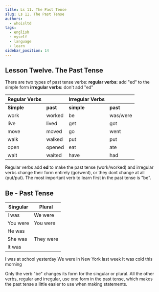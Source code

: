 ```yaml
---
title: Ls 11. The Past Tense
slug: Ls 11. The Past Tense
authors:
  - whoisltd
tags:
  - english
  - myself
  - language
  - learn
sidebar_position: 14
---
```

## Lesson Twelve. The Past Tense

There are two types of past tense verbs:
**regular verbs:** add "ed" to the simple form
**irregular verbs:** don't add "ed"


| Regular Verbs |        | Irregular Verbs |          |
| ------------- | ------ | --------------- | -------- |
| **Simple**        | **past**   | **simple**          | **past**     |
| work          | worked | be              | was/were |
| live          | lived  | get             | got      |
| move          | moved  | go              | went     |
| walk          | walked | put             | put      |
| open          | opened | eat             | ate      |
| wait          | waited | have            | had      |
Regular verbs add **ed** to make the past tense (work/worked) and irregular verbs change their form entirely (go/went), or they dont change at all (put/put). The most important verb to learn first in the past tense is "be".
## Be - Past Tense

| Singular | Plural    |
| -------- | --------- |
| I was    | We were   |
| You were | You were  |
| He was   |           |
| She was  | They were |
| It was   |           |
I was at school yesterday
We were in New York last week
It was cold this morning

Only the verb "be" changes its form for the singular or plural. All the other verbs, regular and irregular, use one form in the past tense, which makes the past tense a little easier to use when making statements.